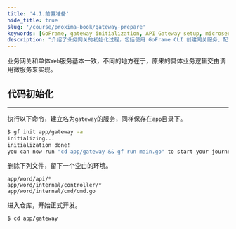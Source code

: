 ```yaml
---
title: '4.1.前置准备'
hide_title: true
slug: '/course/proxima-book/gateway-prepare'
keywords: [GoFrame, gateway initialization, API Gateway setup, microservices gateway, project structure]
description: "介绍了业务网关的初始化过程，包括使用 GoFrame CLI 创建网关服务、配置项目结构等基础准备工作。"
---
```


业务网关和单体`Web`服务基本一致，不同的地方在于，原来的具体业务逻辑交由调用微服务来实现。

## 代码初始化
---
执行以下命令，建立名为`gateway`的服务，同样保存在`app`目录下。

```bash
$ gf init app/gateway -a
initializing...
initialization done! 
you can now run "cd app/gateway && gf run main.go" to start your journey, enjoy!
```

删除下列文件，留下一个空白的环境。
```text
app/word/api/*
app/word/internal/controller/*
app/word/internal/cmd/cmd.go
```

进入仓库，开始正式开发。
```bash
$ cd app/gateway